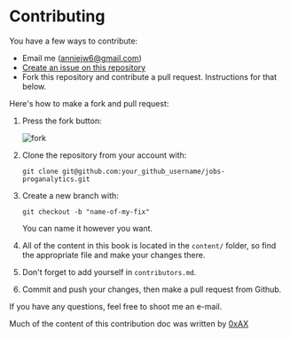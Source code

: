 Contributing
===============================================================================

You have a few ways to contribute: 

* Email me (anniejw6@gmail.com)
* [Create an issue on this repository](https://github.com/anniejw6/jobs-proganalytics/issues)
* Fork this repository and contribute a pull request. Instructions for that below.

Here's how to make a fork and pull request:

1. Press the fork button:

    ![fork](http://oi58.tinypic.com/jj2trm.jpg)

2. Clone the repository from your account with:

    ```
    git clone git@github.com:your_github_username/jobs-proganalytics.git
    ```

3. Create a new branch with:

    ```
    git checkout -b "name-of-my-fix"
    ```
    You can name it however you want.

4. All of the content in this book is located in the `content/` folder, so find the appropriate file and make your changes there.

5. Don't forget to add yourself in `contributors.md`.

6. Commit and push your changes, then make a pull request from Github.

If you have any questions, feel free to shoot me an e-mail.

Much of the content of this contribution doc was written by [0xAX](https://github.com/0xAX/linux-insides/blob/master/CONTRIBUTING.md)

